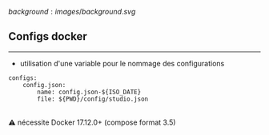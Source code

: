 $background:images/background.svg$
## Configs docker
---

* utilisation d'une variable pour le nommage des configurations

```
configs:
    config.json:
        name: config.json-${ISO_DATE}
        file: ${PWD}/config/studio.json
```
<br/>
⚠ nécessite Docker 17.12.0+ (compose format 3.5)
